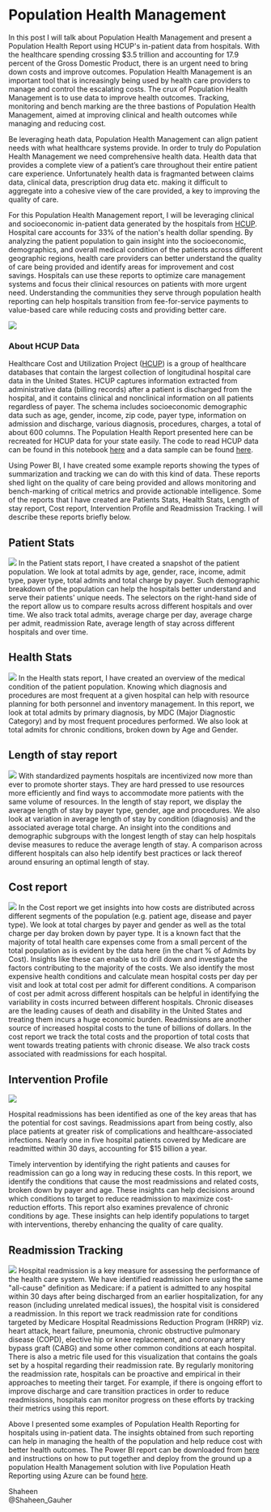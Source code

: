# Population Health Management

In this post I will talk about Population Health Management and present a Population Health Report using HCUP's in-patient data from hospitals. With the healthcare spending crossing $3.5 trillion and accounting for 17.9 percent of the Gross Domestic Product, there is an urgent need to bring down costs and improve outcomes. Population Health Management is an important tool that is increasingly being used by health care providers to manage and control the escalating costs. The crux of Population Health Management is to use data to improve health outcomes. Tracking, monitoring and bench marking are the three bastions of Population Health Management, aimed at improving clinical and health outcomes while managing and reducing cost.

Be leveraging heath data, Population Health Management can align patient needs with what healthcare systems provide. In order to truly do Population Health Management we need comprehensive health data. Health data that provides a complete view of a patient’s care throughout their entire patient care experience. Unfortunately health data is fragmanted between claims data, clinical data, prescription drug data etc. making it difficult to aggregate into a cohesive view of the care provided, a key to improving the quality of care. 

For this Population Health Management report, I will be leveraging clinical and socioeconomic in-patient data generated by the hospitals from [HCUP](https://www.hcup-us.ahrq.gov/). Hospital care accounts for 33% of the nation's health dollar spending. By analyzing the patient population to gain insight into the socioeconomic, demographics, and overall medical condition of the patients across different geographic regions, health care providers can better understand the quality of care being provided and identify areas for improvement and cost savings. Hospitals can use these reports to optimize care management systems and focus their clinical resources on patients with more urgent need. Understanding the communities they serve through population health reporting can help hospitals transition from fee-for-service payments to value-based care while reducing costs and providing better care. 
  
![](media/phm1.PNG)

### About HCUP Data
Healthcare Cost and Utilization Project ([HCUP](https://www.hcup-us.ahrq.gov/)) is a group of healthcare databases that contain the largest collection of longitudinal hospital care data in the United States. HCUP captures information extracted from administrative data (billing records) after a patient is discharged from the hospital, and it contains clinical and nonclinical information on all patients regardless of payer. The schema includes socioeconomic demographic data such as age, gender, income, zip code, payer type, information on admission and discharge, various diagnosis, procedures, charges, a total of about 600 columns. The Population Health Report presented here can be recreated for HCUP data for your state easily. The code to read HCUP data can be found in this notebook [here](https://github.com/Azure/cortana-intelligence-population-health-management/blob/master/Azure%20Data%20Lake/ManualDeploymentGuide/Model/ReadHCUPdata.ipynb) and a data sample can be found [here](https://github.com/Azure/cortana-intelligence-population-health-management/tree/master/Azure%20Data%20Lake/ManualDeploymentGuide/Model/SampleHCUPdata). 

Using Power BI, I have created some example reports showing the types of summarization and tracking we can do with this kind of data. These reports shed light on the quality of care being provided and allows monitoring and bench-marking of critical metrics and provide actionable intelligence. Some of the reports that I have created are Patients Stats, Health Stats, Length of stay report, Cost report, Intervention Profile and Readmission Tracking. I will describe these reports briefly below. 

## Patient Stats
![](media/phm2.PNG)
In the Patient stats report, I have created a snapshot of the patient population. We look at total admits by age, gender, race, income, admit type, payer type, total admits and total charge by payer. Such demographic breakdown of the population can help the hospitals better understand and serve their patients' unique needs. The selectors on the right-hand side of the report allow us to compare results across different hospitals and over time. We also track total admits, average charge per day, average charge per admit, readmission Rate, average length of stay across different hospitals and over time.

## Health Stats
![](media/phm3.PNG)
In the Health stats report, I have created an overview of the medical condition of the patient population. Knowing which diagnosis and procedures are most frequent at a given hospital can help with resource planning for both personnel and inventory management. In this report, we look at total admits by primary diagnosis, by MDC (Major Diagnostic Category) and by most frequent procedures performed. We also look at total admits for chronic conditions, broken down by Age and Gender.

## Length of stay report
![](media/phm4.PNG)
With standardized payments hospitals are incentivized now more than ever to promote shorter stays. They are hard pressed to use resources more efficiently and find ways to accommodate more patients with the same volume of resources. In the length of stay report, we display the average length of stay by payer type, gender, age and procedures. We also look at variation in average length of stay by condition (diagnosis) and the associated average total charge. An insight into the conditions and demographic subgroups with the longest length of stay can help hospitals devise measures to reduce the average length of stay. A comparison across different hospitals can also help identify best practices or lack thereof around ensuring an optimal length of stay.

## Cost report
![](media/phm5.PNG)
In the Cost report we get insights into how costs are distributed across different segments of the population (e.g. patient age, disease and payer type). We look at total charges by payer and gender as well as the total charge per day broken down by payer type. 
It is a known fact that the majority of total health care expenses come from a small percent of the total population as is evident by the data here (in the chart % of Admits by Cost). Insights like these can enable us to drill down and investigate the factors contributing to the majority of the costs. We also identify the most expensive health conditions and calculate mean hospital costs per day per visit and look at total cost per admit for different conditions. A comparison of cost per admit across different hospitals can be helpful in identifying the variability in costs incurred between different hospitals. Chronic diseases are the leading causes of death and disability in the United States and treating them incurs a huge economic burden. Readmissions are another source of increased hospital costs to the tune of billions of dollars. In the cost report we track the total costs and the proportion of total costs that went towards treating patients with chronic disease. We also track costs associated with readmissions for each hospital.

## Intervention Profile
![](media/phm6.PNG)

Hospital readmissions has been identified as one of the key areas that has the potential for cost savings. Readmissions apart from being costly, also place patients at greater risk of complications and healthcare-associated infections. Nearly one in five hospital patients covered by Medicare are readmitted within 30 days, accounting for $15 billion a year.

Timely intervention by identifying the right patients and causes for readmission can go a long way in reducing these costs. In this report, we identify the conditions that cause the most readmissions and related costs, broken down by payer and age. These insights can help decisions around which conditions to target to reduce readmission to maximize cost-reduction efforts. This report also examines prevalence of chronic conditions by age. These insights can help identify populations to target with interventions, thereby enhancing the quality of care quality.

## Readmission Tracking
![](media/phm7.PNG)
Hospital readmission is a key measure for assessing the performance of the health care system. We have identified readmission here using the same "all-cause" definition as Medicare: if a patient is admitted to any hospital within 30 days after being discharged from an earlier hospitalization, for any reason (including unrelated medical issues), the hospital visit is considered a readmission.
In this report we track readmission rate for conditions targeted by Medicare Hospital Readmissions Reduction Program (HRRP) viz. heart attack, heart failure, pneumonia, chronic obstructive pulmonary disease (COPD), elective hip or knee replacement, and coronary artery bypass graft (CABG) and some other common conditions at each hospital. There is also a metric file used for this visualization that contains the goals set by a hospital regarding their readmission rate. By regularly monitoring the readmission rate, hospitals can be proactive and empirical in their approaches to meeting their target. For example, if there is ongoing effort to improve discharge and care transition practices in order to reduce readmissions, hospitals can monitor progress on these efforts by tracking their metrics using this report.

Above I presented some examples of Population Health Reporting for hospitals using in-patient data. The insights obtained from such reporting can help in managing the health of the population and help reduce cost with better health outcomes. The Power BI report can be downloaded from [here](https://github.com/Azure/cortana-intelligence-population-health-management/tree/master/Azure%20Data%20Lake/ManualDeploymentGuide/Visualization) and instructions on how to put together and deploy from the ground up a population Health Management solution with live Population Heath Reporting using Azure can be found [here](https://github.com/Azure/cortana-intelligence-population-health-management/tree/master/Azure%20Data%20Lake/ManualDeploymentGuide).


Shaheen  
@Shaheen_Gauher